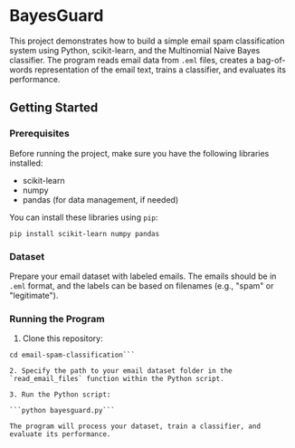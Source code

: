 # BayesGuard
This project demonstrates how to build a simple email spam classification system using Python, scikit-learn, and the Multinomial Naive Bayes classifier. The program reads email data from `.eml` files, creates a bag-of-words representation of the email text, trains a classifier, and evaluates its performance.

## Getting Started

### Prerequisites

Before running the project, make sure you have the following libraries installed:

- scikit-learn
- numpy
- pandas (for data management, if needed)

You can install these libraries using `pip`:

```pip install scikit-learn numpy pandas```

### Dataset

Prepare your email dataset with labeled emails. The emails should be in `.eml` format, and the labels can be based on filenames (e.g., "spam" or "legitimate").

### Running the Program

1. Clone this repository:

```git clone https://github.com/your-username/email-spam-classification.git
cd email-spam-classification```

2. Specify the path to your email dataset folder in the `read_email_files` function within the Python script.

3. Run the Python script:

```python bayesguard.py```

The program will process your dataset, train a classifier, and evaluate its performance.
